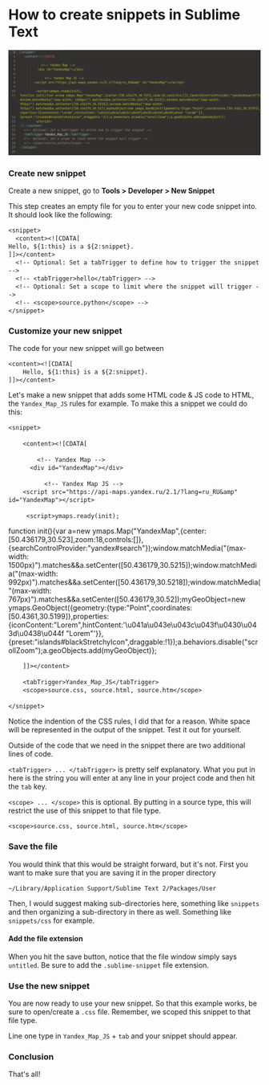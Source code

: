 # How to create snippets in Sublime Text

<img src="snippet.png">

### Create new snippet
Create a new snippet, go to **Tools > Developer > New Snippet**

This step creates an empty file for you to enter your new code snippet into. It should look like the following:

	<snippet>
	  <content><![CDATA[
	Hello, ${1:this} is a ${2:snippet}.
	]]></content>
	  <!-- Optional: Set a tabTrigger to define how to trigger the snippet -->
	  <!-- <tabTrigger>hello</tabTrigger> -->
	  <!-- Optional: Set a scope to limit where the snippet will trigger -->
	  <!-- <scope>source.python</scope> -->
	</snippet>
	
### Customize your new snippet
The code for your new snippet will go between 

	<content><![CDATA[
		Hello, ${1:this} is a ${2:snippet}.
	]]></content>
		
Let's make a new snippet that adds some HTML code & JS code to HTML, the `Yandex_Map_JS` rules for example. To make this a snippet we could do this:

	<snippet>
	
		<content><![CDATA[	
			
			<!-- Yandex Map -->
          <div id="YandexMap"></div>       

              <!-- Yandex Map JS -->
        <script src="https://api-maps.yandex.ru/2.1/?lang=ru_RU&amp" id="YandexMap"></script>

         <script>ymaps.ready(init);
function init(){var a=new ymaps.Map("YandexMap",{center:[50.436179,30.523],zoom:18,controls:[]},{searchControlProvider:"yandex#search"});window.matchMedia("(max-width: 1500px)").matches&&a.setCenter([50.436179,30.5215]);window.matchMedia("(max-width: 992px)").matches&&a.setCenter([50.436179,30.5218]);window.matchMedia("(max-width: 767px)").matches&&a.setCenter([50.436179,30.52]);myGeoObject=new ymaps.GeoObject({geometry:{type:"Point",coordinates:[50.4361,30.5199]},properties:{iconContent:"Lorem",hintContent:'\u041a\u043e\u043c\u043f\u0430\u043d\u0438\u044f "Lorem"'}},
{preset:"islands#blackStretchyIcon",draggable:!1});a.behaviors.disable("scrollZoom");a.geoObjects.add(myGeoObject)};           
         </script>
         
		]]></content>
		
		<tabTrigger>Yandex_Map_JS</tabTrigger>
		<scope>source.css, source.html, source.htm</scope>
		
	</snippet>
	
Notice the indention of the CSS rules, I did that for a reason. White space will be represented in the output of the snippet. Test it out for yourself.

Outside of the code that we need in the snippet there are two additional lines of code.

`<tabTrigger> ... </tabTrigger>` is pretty self explanatory. What you put in here is the string you will enter at any line in your project code and then hit the `tab` key. 

`<scope> ... </scope>` this is optional. By putting in a source type, this will restrict the use of this snippet to that file type. 

	<scope>source.css, source.html, source.htm</scope>

### Save the file
You would think that this would be straight forward, but it's not. First you want to make sure that you are saving it in the proper directory

	~/Library/Application Support/Sublime Text 2/Packages/User

Then, I would suggest making sub-directories here, something like `snippets` and then organizing a sub-directory in there as well. Something like `snippets/css` for example. 

#### Add the file extension 
When you hit the save button, notice that the file window simply says `untitled`. Be sure to add the `.sublime-snippet` file extension. 

### Use the new snippet
You are now ready to use your new snippet. So that this example works, be sure to open/create a `.css` file. Remember, we scoped this snippet to that file type. 

Line one type in `Yandex_Map_JS` + `tab` and your snippet should appear.
	
### Conclusion
That's all! 
